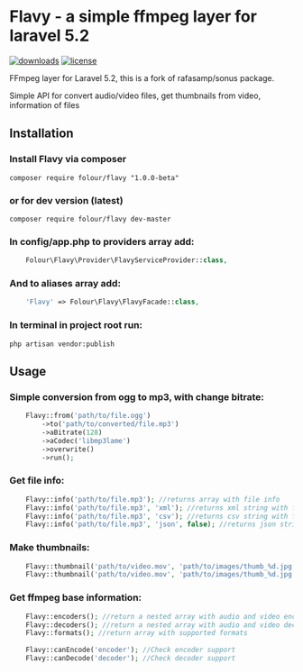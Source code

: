 # Flavy - a simple ffmpeg layer for laravel 5.2
[![downloads](https://poser.pugx.org/folour/flavy/downloads.png)](https://packagist.org/packages/folour/flavy)
[![license](https://poser.pugx.org/folour/flavy/license.png)](https://packagist.org/packages/folour/flavy)

FFmpeg layer for Laravel 5.2, this is a fork of rafasamp/sonus package.

Simple API for convert audio/video files, get thumbnails from video, information of files

## Installation
### Install Flavy via composer

    composer require folour/flavy "1.0.0-beta"

### or for dev version (latest)

    composer require folour/flavy dev-master

### In config/app.php to providers array add:
```php
    Folour\Flavy\Provider\FlavyServiceProvider::class,
```
### And to aliases array add:
```php
    'Flavy' => Folour\Flavy\FlavyFacade::class,
```
### In terminal in project root run:

    php artisan vendor:publish
    
## Usage
### Simple conversion from ogg to mp3, with change bitrate:
```php
    Flavy::from('path/to/file.ogg')
        ->to('path/to/converted/file.mp3')
        ->aBitrate(128)
        ->aCodec('libmp3lame')
        ->overwrite()
		->run();
```
### Get file info:
```php
    Flavy::info('path/to/file.mp3'); //returns array with file info
    Flavy::info('path/to/file.mp3', 'xml'); //returns xml string with file info
    Flavy::info('path/to/file.mp3', 'csv'); //returns csv string with file info
    Flavy::info('path/to/file.mp3', 'json', false); //returns json string with file info
```    
### Make thumbnails:
```php
    Flavy::thumbnail('path/to/video.mov', 'path/to/images/thumb_%d.jpg', 10); //Make 10 thumbnail and calculate time interval $duration/$count
    Flavy::thumbnail('path/to/video.mov', 'path/to/images/thumb_%d.jpg', 10, 30); //Make 10 thumbnail with specified interval
```    
### Get ffmpeg base information:
```php
    Flavy::encoders(); //return a nested array with audio and video encoders
    Flavy::decoders(); //return a nested array with audio and video decoders
    Flavy::formats(); //return array with supported formats
    
    Flavy::canEncode('encoder'); //Check encoder support
    Flavy::canDecode('decoder'); //Check decoder support
```